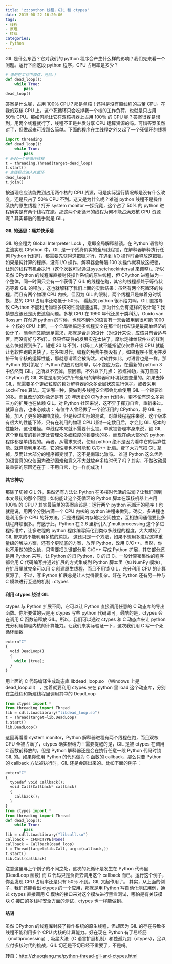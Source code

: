 ```yaml
---
title: 'zz:python 线程，GIL 和 ctypes'
date: 2015-08-22 16:20:06
tags:
- 线程
- 原理
- 转载
categories: 
- Python
---
```

GIL 是什么东西？它对我们的 python 程序会产生什么样的影响？我们先来看一个问题。运行下面这段 python 程序，CPU 占用率是多少？
```python
# 请勿在工作中模仿，危险:)
def dead_loop():
    while True:
        pass
dead_loop()
```
答案是什么呢，占用 100％ CPU？那是单核！还得是没有超线程的古董 CPU。在我的双核 CPU 上，这个死循环只会吃掉我一个核的工作负荷，也就是只占用 50％ CPU。那如何能让它在双核机器上占用 100％ 的 CPU 呢？答案很容易想到，用两个线程就行了，线程不正是并发分享 CPU 运算资源的吗。可惜答案虽然对了，但做起来可没那么简单。下面的程序在主线程之外又起了一个死循环的线程
```python
import threading
def dead_loop():
    while True:
        pass
# 新起一个死循环线程
t = threading.Thread(target=dead_loop)
t.start()
# 主线程也进入死循环
dead_loop()
t.join()
```
按道理它应该能做到占用两个核的 CPU 资源，可是实际运行情况却是没有什么改变，还是只占了 50％ CPU 不到。这又是为什么呢？难道 python 线程不是操作系统的原生线程？打开 system monitor 一探究竟，这个占了 50% 的 python 进程确实是有两个线程在跑。那这两个死循环的线程为何不能占满双核 CPU 资源呢？其实幕后的黑手就是 GIL。
#### GIL 的迷思：痛并快乐着
GIL 的全程为 Global Interpreter Lock ，意即全局解释器锁。在 Python 语言的主流实现 CPython 中，GIL 是一个货真价实的全局线程锁，在解释器解释执行任何 Python 代码时，都需要先获得这把锁才行，在遇到 I/O 操作时会释放这把锁。如果是纯计算的程序，没有 I/O 操作，解释器会每隔 100 次操作就释放这把锁，让别的线程有机会执行（这个次数可以通过sys.setcheckinterval 来调整）。所以虽然 CPython 的线程库直接封装操作系统的原生线程，但 CPython 进程做为一个整体，同一时间只会有一个获得了 GIL 的线程在跑，其它的线程都处于等待状态等着 GIL 的释放。这也就解释了我们上面的实验结果：虽然有两个死循环的线程，而且有两个物理 CPU 内核，但因为 GIL 的限制，两个线程只是做着分时切换，总的 CPU 占用率还略低于 50％。
看起来 python 很不给力啊。GIL 直接导致 CPython 不能利用物理多核的性能加速运算。那为什么会有这样的设计呢？我猜想应该还是历史遗留问题。多核 CPU 在 1990 年代还属于类科幻，Guido van Rossum 在创造 python 的时候，也想不到他的语言有一天会被用到很可能 1000＋ 个核的 CPU 上面，一个全局锁搞定多线程安全在那个时代应该是最简单经济的设计了。简单而又能满足需求，那就是合适的设计（对设计来说，应该只有合适与否，而没有好与不好）。怪只怪硬件的发展实在太快了，摩尔定律给软件业的红利这么快就要到头了。短短 20 年不到，代码工人就不能指望仅仅靠升级 CPU 就能让老软件跑的更快了。在多核时代，编程的免费午餐没有了。如果程序不能用并发挤干每个核的运算性能，那就意谓着会被淘汰。对软件如此，对语言也是一样。那 Python 的对策呢？
Python 的应对很简单，以不变应万变。在最新的 python 3 中依然有 GIL。之所以不去掉，原因嘛，不外以下几点：
欲练神功，挥刀自宫：
CPython 的 GIL 本意是用来保护所有全局的解释器和环境状态变量的。如果去掉 GIL，就需要多个更细粒度的锁对解释器的众多全局状态进行保护。或者采用 Lock-Free 算法。无论哪一种，要做到多线程安全都会比单使用 GIL 一个锁要难的多。而且改动的对象还是有 20 年历史的 CPython 代码树，更不论有这么多第三方的扩展也在依赖 GIL。对 Python 社区来说，这不异于挥刀自宫，重新来过。
就算自宫，也未必成功：
有位牛人曾经做了一个验证用的 CPython，将 GIL 去掉，加入了更多的细粒度锁。但是经过实际的测试，对单线程程序来说，这个版本有很大的性能下降，只有在利用的物理 CPU 超过一定数目后，才会比 GIL 版本的性能好。这也难怪。单线程本来就不需要什么锁。单就锁管理本身来说，锁 GIL 这个粗粒度的锁肯定比管理众多细粒度的锁要快的多。而现在绝大部分的 python 程序都是单线程的。再者，从需求来说，使用 python 绝不是因为看中它的运算性能。就算能利用多核，它的性能也不可能和 C/C++ 比肩。费了大力气把 GIL 拿掉，反而让大部分的程序都变慢了，这不是南辕北辙吗。
难道 Python 这么优秀的语言真的仅仅因为改动困难和意义不大就放弃多核时代了吗？其实，不做改动最最重要的原因还在于：不用自宫，也一样能成功！
#### 其它神功
那除了切掉 GIL 外，果然还有方法让 Python 在多核时代活的滋润？让我们回到本文最初的那个问题：如何能让这个死循环的 Python 脚本在双核机器上占用 100％ 的 CPU？其实最简单的答案应该是：运行两个 python 死循环的程序！也就是说，用两个分别占满一个 CPU 内核的 python 进程来做到。确实，多进程也是利用多个 CPU 的好方法。只是进程间内存地址空间独立，互相协同通信要比多线程麻烦很多。有感于此，Python 在 2.6 里新引入了multiprocessing 这个多进程标准库，让多进程的 python 程序编写简化到类似多线程的程度，大大减轻了 GIL 带来的不能利用多核的尴尬。
这还只是一个方法，如果不想用多进程这样重量级的解决方案，还有个更彻底的方案，放弃 Python，改用 C/C++。当然，你也不用做的这么绝，只需要把关键部分用 C/C++ 写成 Python 扩展，其它部分还是用 Python 来写，让 Python 的归 Python，C 的归 C。一般计算密集性的程序都会用 C 代码编写并通过扩展的方式集成到 Python 脚本里（如 NumPy 模块）。在扩展里就完全可以用 C 创建原生线程，而且不用锁 GIL，充分利用 CPU 的计算资源了。不过，写 Python 扩展总是让人觉得很复杂。好在 Python 还有另一种与 C 模块进行互通的机制 : ctypes
#### 利用 ctypes 绕过 GIL
ctypes 与 Python 扩展不同，它可以让 Python 直接调用任意的 C 动态库的导出函数。你所要做的只是用 ctypes 写些 python 代码即可。最酷的是，ctypes 会在调用 C 函数前释放 GIL。所以，我们可以通过 ctypes 和 C 动态库来让 python 充分利用物理内核的计算能力。让我们来实际验证一下，这次我们用 C 写一个死循环函数
```python
extern"C"
{
  void DeadLoop()
  {
    while (true);
  }
}
```
用上面的 C 代码编译生成动态库 libdead_loop.so （Windows 上是 dead_loop.dll）
，接着就要利用 ctypes 来在 python 里 load 这个动态库，分别在主线程和新建线程里调用其中的 DeadLoop
```python
from ctypes import *
from threading import Thread
lib = cdll.LoadLibrary("libdead_loop.so")
t = Thread(target=lib.DeadLoop)
t.start()
lib.DeadLoop()
```
这回再看看 system monitor，Python 解释器进程有两个线程在跑，而且双核 CPU 全被占满了，ctypes 确实很给力！需要提醒的是，GIL 是被 ctypes 在调用 C 函数前释放的。但是 Python 解释器还是会在执行任意一段 Python 代码时锁 GIL 的。如果你使用 Python 的代码做为 C 函数的 callback，那么只要 Python 的 callback 方法被执行时，GIL 还是会跳出来的。比如下面的例子：
```python
extern"C"
{
  typedef void Callback();
  void Call(Callback* callback)
  {
    callback();
  }
}
from ctypes import *
from threading import Thread
def dead_loop():
    while True:
        pass
lib = cdll.LoadLibrary("libcall.so")
Callback = CFUNCTYPE(None)
callback = Callback(dead_loop)
t = Thread(target=lib.Call, args=(callback,))
t.start()
lib.Call(callback)
```
注意这里与上个例子的不同之处，这次的死循环是发生在 Python 代码里 (DeadLoop 函数) 而 C 代码只是负责去调用这个 callback 而已。运行这个例子，你会发现 CPU 占用率还是只有 50％ 不到。GIL 又起作用了。
其实，从上面的例子，我们还能看出 ctypes 的一个应用，那就是用 Python 写自动化测试用例，通过 ctypes 直接调用 C 模块的接口来对这个模块进行黑盒测试，哪怕是有关该模块 C 接口的多线程安全方面的测试，ctypes 也一样能做到。
#### 结语
虽然 CPython 的线程库封装了操作系统的原生线程，但却因为 GIL 的存在导致多线程不能利用多个 CPU 内核的计算能力。好在现在 Python 有了易经筋（multiprocessing）, 吸星大法（C 语言扩展机制）和独孤九剑（ctypes），足以应付多核时代的挑战，GIL 切还是不切已经不重要了，不是吗。

转自：http://zhuoqiang.me/python-thread-gil-and-ctypes.html
